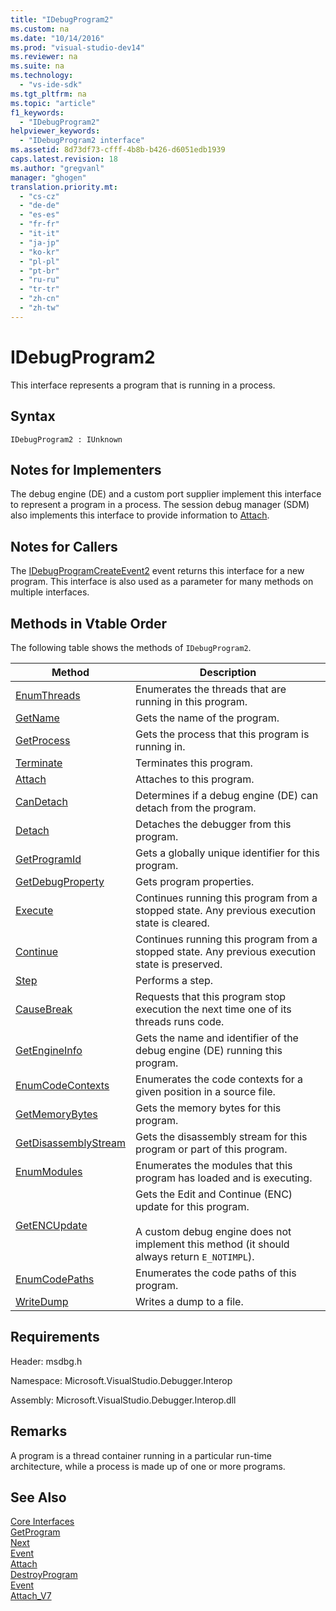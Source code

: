 ```yaml
---
title: "IDebugProgram2"
ms.custom: na
ms.date: "10/14/2016"
ms.prod: "visual-studio-dev14"
ms.reviewer: na
ms.suite: na
ms.technology: 
  - "vs-ide-sdk"
ms.tgt_pltfrm: na
ms.topic: "article"
f1_keywords: 
  - "IDebugProgram2"
helpviewer_keywords: 
  - "IDebugProgram2 interface"
ms.assetid: 8d73df73-cfff-4b8b-b426-d6051edb1939
caps.latest.revision: 18
ms.author: "gregvanl"
manager: "ghogen"
translation.priority.mt: 
  - "cs-cz"
  - "de-de"
  - "es-es"
  - "fr-fr"
  - "it-it"
  - "ja-jp"
  - "ko-kr"
  - "pl-pl"
  - "pt-br"
  - "ru-ru"
  - "tr-tr"
  - "zh-cn"
  - "zh-tw"
---
```

# IDebugProgram2
This interface represents a program that is running in a process.  
  
## Syntax  
  
```  
IDebugProgram2 : IUnknown  
```  
  
## Notes for Implementers  
 The debug engine (DE) and a custom port supplier implement this interface to represent a program in a process. The session debug manager (SDM) also implements this interface to provide information to [Attach](../extensibility/idebugprogram2--attach.md).  
  
## Notes for Callers  
 The [IDebugProgramCreateEvent2](../extensibility/idebugprogramcreateevent2.md) event returns this interface for a new program. This interface is also used as a parameter for many methods on multiple interfaces.  
  
## Methods in Vtable Order  
 The following table shows the methods of `IDebugProgram2`.  
  
|Method|Description|  
|------------|-----------------|  
|[EnumThreads](../extensibility/idebugprogram2--enumthreads.md)|Enumerates the threads that are running in this program.|  
|[GetName](../extensibility/idebugprogram2--getname.md)|Gets the name of the program.|  
|[GetProcess](../extensibility/idebugprogram2--getprocess.md)|Gets the process that this program is running in.|  
|[Terminate](../extensibility/idebugprogram2--terminate.md)|Terminates this program.|  
|[Attach](../extensibility/idebugprogram2--attach.md)|Attaches to this program.|  
|[CanDetach](../extensibility/idebugprogram2--candetach.md)|Determines if a debug engine (DE) can detach from the program.|  
|[Detach](../extensibility/idebugprogram2--detach.md)|Detaches the debugger from this program.|  
|[GetProgramId](../extensibility/idebugprogram2--getprogramid.md)|Gets a globally unique identifier for this program.|  
|[GetDebugProperty](../extensibility/idebugprogram2--getdebugproperty.md)|Gets program properties.|  
|[Execute](../extensibility/idebugprogram2--execute.md)|Continues running this program from a stopped state. Any previous execution state is cleared.|  
|[Continue](../extensibility/idebugprogram2--continue.md)|Continues running this program from a stopped state. Any previous execution state is preserved.|  
|[Step](../extensibility/idebugprogram2--step.md)|Performs a step.|  
|[CauseBreak](../extensibility/idebugprogram2--causebreak.md)|Requests that this program stop execution the next time one of its threads runs code.|  
|[GetEngineInfo](../extensibility/idebugprogram2--getengineinfo.md)|Gets the name and identifier of the debug engine (DE) running this program.|  
|[EnumCodeContexts](../extensibility/idebugprogram2--enumcodecontexts.md)|Enumerates the code contexts for a given position in a source file.|  
|[GetMemoryBytes](../extensibility/idebugprogram2--getmemorybytes.md)|Gets the memory bytes for this program.|  
|[GetDisassemblyStream](../extensibility/idebugprogram2--getdisassemblystream.md)|Gets the disassembly stream for this program or part of this program.|  
|[EnumModules](../extensibility/idebugprogram2--enummodules.md)|Enumerates the modules that this program has loaded and is executing.|  
|[GetENCUpdate](../extensibility/idebugprogram2--getencupdate.md)|Gets the Edit and Continue (ENC) update for this program.<br /><br /> A custom debug engine does not implement this method (it should always return `E_NOTIMPL`).|  
|[EnumCodePaths](../extensibility/idebugprogram2--enumcodepaths.md)|Enumerates the code paths of this program.|  
|[WriteDump](../extensibility/idebugprogram2--writedump.md)|Writes a dump to a file.|  
  
## Requirements  
 Header: msdbg.h  
  
 Namespace: Microsoft.VisualStudio.Debugger.Interop  
  
 Assembly: Microsoft.VisualStudio.Debugger.Interop.dll  
  
## Remarks  
 A program is a thread container running in a particular run-time architecture, while a process is made up of one or more programs.  
  
## See Also  
 [Core Interfaces](../extensibility/core-interfaces.md)   
 [GetProgram](../extensibility/idebugthread2--getprogram.md)   
 [Next](../extensibility/ienumdebugprograms2--next.md)   
 [Event](../extensibility/idebugportevents2--event.md)   
 [Attach](../extensibility/idebugengine2--attach.md)   
 [DestroyProgram](../extensibility/idebugengine2--destroyprogram.md)   
 [Event](../extensibility/idebugeventcallback2--event.md)   
 [Attach_V7](../extensibility/idebugprogramnode2--attach_v7.md)